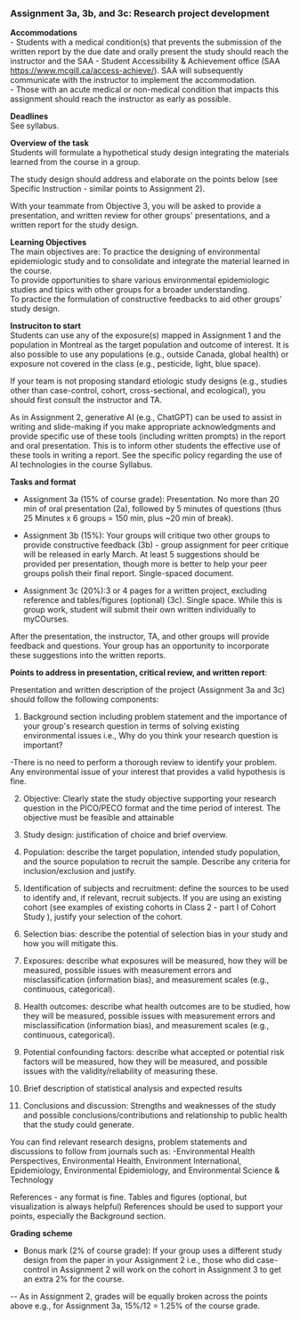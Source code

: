 ### Assignment 3a, 3b, and 3c: Research project development  

**Accommodations**       
    -    Students with a medical condition(s) that prevents the submission of the written report by the due date and orally present the study should reach the instructor and the SAA - Student Accessibility & Achievement office (SAA https://www.mcgill.ca/access-achieve/). SAA will subsequently communicate with the instructor to implement the accommodation.    
    -    Those with an acute medical or non-medical condition that impacts this assignment should reach the instructor as early as possible.     

**Deadlines**   
See syllabus. 

    
**Overview of the task**   
Students will formulate a hypothetical study design integrating the materials learned from the course in a group.     

The study design should address and elaborate on the points below (see Specific Instruction - similar points to Assignment 2).      

With your teammate from Objective 3, you will be asked to provide a presentation, and written review for other groups' presentations, and a written report for the study design. 


**Learning Objectives**     
The main objectives are: 
    To practice the designing of environmental epidemiologic study and to consolidate and integrate the material learned in the course.   
    To provide opportunities to share various environmental epidemiologic studies and tipics with other groups for a broader understanding.   
    To practice the formulation of constructive feedbacks to aid other groups' study design.   


**Instruciton to start**  
Students can use any of the exposure(s) mapped in Assignment 1 and the population in Montreal as the target population and outcome of interest. It is also possible to use any populations (e.g., outside Canada, global health) or exposure not covered in the class (e.g., pesticide, light, blue space).       

If your team is not proposing standard etiologic study designs (e.g., studies other than case-control, cohort, cross-sectional, and ecological), you should first consult the instructor and TA.     

As in Assignment 2, generative AI (e.g., ChatGPT) can be used to assist in writing and slide-making if you make appropriate acknowledgments and provide specific use of these tools (including written prompts) in the report and oral presentation. This is to inform other students the effective use of these tools in writing a report. See the specific policy regarding the use of AI technologies in the course Syllabus.     



**Tasks and format**   
  - Assignment 3a (15% of course grade): Presentation. No more than 20 min of oral presentation (2a), followed by 5 minutes of questions (thus 25 Minutes x 6 groups = 150 min,  plus ~20 min of break).   

  - Assignment 3b (15%): Your groups will critique two other groups to provide constructive feedback (3b) - group assignment for peer critique will be released in early March. At least 5 suggestions should be provided per presentation, though more is better to help your peer groups polish their final report. Single-spaced document.      

  - Assignment 3c (20%):3 or 4 pages for a written project, excluding reference and tables/figures (optional) (3c). Single space. While this is group work, student will submit their own written individually to myCOurses.  

After the presentation, the instructor, TA, and other groups will provide feedback and questions. Your group has an opportunity to incorporate these suggestions into the written reports.   


**Points to address in presentation, critical review, and written report**:   

Presentation and written description of the project (Assignment 3a and 3c) should follow the following components:

1. Background section including problem statement and the importance of your group's research question in terms of solving existing environmental issues i.e., Why do you think your research question is important?    

  -There is no need to perform a thorough review to identify your problem. Any environmental issue of your interest that provides a valid hypothesis is fine.   

2. Objective: Clearly state the study objective supporting your research question in the PICO/PECO format and the time period of interest. The objective must be feasible and attainable    

3. Study design: justification of choice and brief overview.    

4. Population: describe the target population, intended study population, and the source population to recruit the sample. Describe any criteria for inclusion/exclusion and justify.  

5. Identification of subjects and recruitment: define the sources to be used to identify and, if relevant, recruit subjects. If you are using an existing cohort (see examples of existing cohorts in Class 2 - part I of Cohort Study ), justify your selection of the cohort.  

6. Selection bias: describe the potential of selection bias in your study and how you will mitigate this.  

7. Exposures: describe what exposures will be measured, how they will be measured, possible issues with measurement errors and misclassification (information bias), and measurement scales (e.g., continuous, categorical).    

8. Health outcomes: describe what health outcomes are to be studied, how they will be measured, possible issues with measurement errors and misclassification (information bias), and measurement scales (e.g., continuous, categorical).    

9. Potential confounding factors: describe what accepted or potential risk factors will be measured, how they will be measured, and possible issues with the validity/reliability of measuring these. 

10. Brief description of statistical analysis and expected results

11. Conclusions and discussion: Strengths and weaknesses of the study and possible conclusions/contributions and relationship to public health that the study could generate.    

You can find relevant research designs, problem statements and discussions to follow from journals such as: -Environmental Health Perspectives, Environmental Health, Environment International, Epidemiology, Environmental Epidemiology, and Environmental Science & Technology

References - any format is fine.
Tables and figures (optional, but visualization is always helpful)
References should be used to support your points, especially the Background section.  


**Grading scheme**    
- Bonus mark (2% of course grade): If your group uses a different study design from the paper in your Assignment 2 i.e., those who did case-control in Assignment 2 will work on the cohort in Assignment 3 to get an extra 2% for the course.  

-- As in Assignment 2, grades will be equally broken across the points above e.g., for Assignment 3a, 15%/12 = 1.25% of the course grade. 




